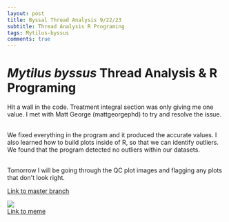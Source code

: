 ```yaml
---
layout: post
title: Byssal Thread Analysis 9/22/23
subtitle: Thread Analysis R Programing
tags: Mytilus-byssus
comments: true
---
```


# *Mytilus byssus* Thread Analysis & R Programing
Hit a wall in the code. Treatment integral section was only giving me one value. I met with Matt George (mattgeorgephd) to try and resolve the issue.

<br> We fixed everything in the program and it produced the accurate values. I also learned how to build plots inside of R, so that we can identify outliers. We found that the program detected no outliers within our datasets.


<br> Tomorrow I will be going through the QC plot images and flagging any plots that don't look right.

[Link to master branch](https://github.com/mattgeorgephd/PSMFC-mytilus-byssus-pilot)

![](https://scontent-sea1-1.xx.fbcdn.net/v/t1.6435-9/167415693_5517334398284298_9132648245243850847_n.jpg?_nc_cat=104&ccb=1-7&_nc_sid=825194&_nc_ohc=5zk7n1LmXTAAX8xblDZ&_nc_ht=scontent-sea1-1.xx&oh=00_AfCmrWgxbygLy3dlayG7JisE7WNQNn7LnmKvHZMevxdisQ&oe=6537365A)
<br> [Link to meme](https://www.facebook.com/photo/?fbid=5517334391617632&set=gm.722997365058483)
